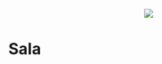 <p align="center"><img src="https://avatars2.githubusercontent.com/u/37180933?s=400&u=20219dbb4ce0680cf2a9beaedffced4cc9f8d02e&v=4"></p>

# Sala
